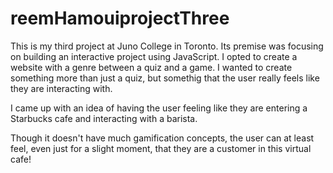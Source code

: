 # reemHamouiprojectThree

This is my third project at Juno College in Toronto. Its premise was focusing on building an interactive project using JavaScript.
I opted to create a website with a genre between a quiz and a game. I wanted to create something more than just a quiz, but somethig that the user really feels like they are interacting with.

I came up with an idea of having the user feeling like they are entering a Starbucks cafe and interacting with a barista. 

Though it doesn't have much gamification concepts, the user can at least feel, even just for a slight moment, that they are a customer in this virtual cafe!
